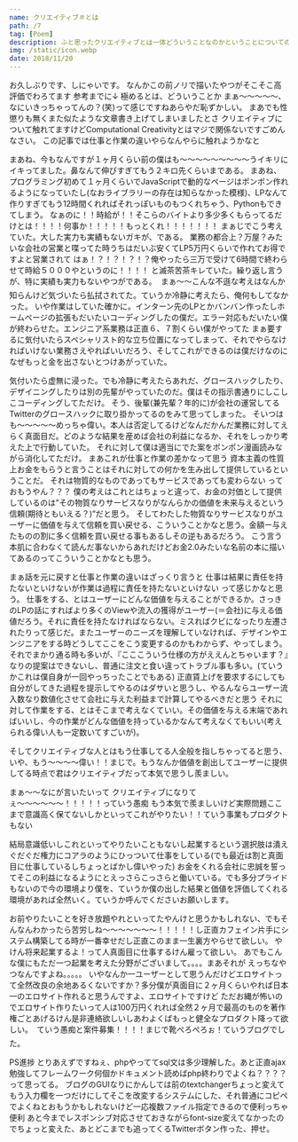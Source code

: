 ```yaml
---
name: クリエイティブ＃とは
path: /7
tag: [Poem]
description: ふと思ったクリエイティブとは一体どういうことなのかということについてのポエム
img: /static/icon.webp
date: 2018/11/20
---
```


お久しぶりです、しにゃいです。
なんかこの前ノリで描いたやつがそこそこ高評価でわろてます
参考までに↓ 極めるとは、どういうことか 
まぁ〜〜〜〜〜、なにいきっちゃってんの？(笑)って感じですねあらやだ恥ずかしい。
まあでも性懲りも無くまた似たような文章書き上げてしまいましたとさ
クリエイティブについて触れてますけどComputational Creativityとはマジで関係ないですごめんなさい。
この記事では仕事と作業の違いやらなんやらに触れようかなと

まあね、今もなんですが１ヶ月くらい前の僕はも〜〜〜〜〜〜〜〜〜うイキリにイキってました。鼻なんて伸びすぎてもう２キロ先くらいまである。
まあね、プログラミング初めて１ヶ月くらいでJavaScriptで動的なページはポンポン作れるようになっていたし(なおライブラリーの存在は知らなかった模様)、LPなんて作りすぎてもう12時間くれればそれっぽいものもつくれちゃう、Pythonもできてしまう。
なぁのに！！時給が！！そこらのバイトより多少多くもらってるだけとは！！！！何事か！！！！！もっとくれ！！！！！！！
まぁじでこう考えていた。大した実力も実績もないガキが、である。
業務の都合上？万屋？みたいな会社の営業と喋ってた時うちはだいぶ安くてLP5万円くらいで作れてお得ですよと営業されて
はぁ！？！？！？！？俺やったら三万で受けて6時間で終わらせて時給５０００やというのに！！！！
と滅茶苦茶キレていた。繰り返し言うが、特に実績も実力もないやつがである。

まぁ〜〜こんな不遜な考えはなんか知らんけど気づいたら払拭されてた。ていうか冷静に考えたら、俺何もしてなかった。
いや作業はしていた確かに。インターン先のLPとかバンバン作ったしホームページの拡張もだいたいコーディングしたの僕だ。エラー対応もだいたい僕が終わらせた。エンジニア系業務は正直６、７割くらい僕がやってた
まぁ要するに気付いたらスペシャリスト的な立ち位置になってしまって、それでやらなければいけない業務さえやればいいだろう、そしてこれができるのは僕だけなのになぜもっと金を出さないとつけあがっていた。

気付いたら虚無に浸った。でも冷静に考えたらあれだ、グロースハックしたり、デザイニングしたりは別の先輩がやっていたのだ。僕はその指示書通りにしこしこコーディングしてただけ。
そう、後輩(兼先輩？年的に)が会社の運営してるTwitterのグロースハックに取り掛かってるのをみて思ってしまった。
そいつはも〜〜〜〜〜めっちゃ偉い。本人は否定してるけどなんだかんだ業務に対してえらく真面目だ。どのような結果を産めば会社の利益になるか、それをしっかり考えた上で行動していた。
それに対して僕は適当にでた案をポンポン漫画読みながら消化してただけ。
まあこれが仕事と作業の差かなって思う
資本主義の性質上お金をもらうと言うことはそれに対しての何かを生み出して提供しているということだ。
それは物質的なものであってもサービスであっても変わらない
っておもうやん？？？
僕の考えはこれとはちょっと違って、お金の対価として提供しているのは"その物質なりサービスなりがなんらかの価値を未来与えるという信頼(期待ともいえる？)”だと思う。
そしてわたした物質なりサービスなりがユーザーに価値を与えて信頼を買い戻せる、こういうことかなと思う。金額ー与えたものの割に多く信頼を買い戻せる事もあるしその逆もあるだろう。
こう言う本肌に合わなくて読んだ事ないからあれだけどお金2.0みたいな名前の本に描いてあるのってこういうことかなとも思う。

まぁ話を元に戻すと仕事と作業の違いはざっくり言うと
仕事は結果に責任を持たないといけないが作業は過程に責任を持たないといけない
って感じかなと思う。
仕事をする、とはユーザーにどんな価値を与えることができるか。さっきのLPの話にすればより多くのViewや流入の獲得がユーザー(＝会社)に与える価値だろう。それに責任を持たなければならない。ミスればクビになったり左遷されたりって感じだ。またユーザーのニーズを理解していなければ、デザインやエンジニアをする時どうしてここをこう変更するのかもわからず、やってしまう。それでまかり通る時も多いが、『こここういう仕様の方がええんとちゃいます？』なりの提案はできないし、普通に注文と食い違ってトラブル事も多い。(ていうかこれは僕自身が一回やっちったことでもある)
正直賃上げを要求するにしても自分がしてきた過程を提示してやるのはダサいと思うし、やるんならユーザー流入数なり数値化させて会社に与えた利益まで計算してやるべきだと思う
それに対して作業をする、とはそこまで考えなくていい。その価値を与える末端であればいいし、今の作業がどんな価値を持っているかなんて考えなくてもいい(考えられる偉い人も一定数いてすごいが)。

そしてクリエイティブな人とはもう仕事してる人全般を指しちゃってると思う、いや、もう〜〜〜〜偉い！！まじで。もうなんか価値を創出してユーザーに提供してる時点で君はクリエイティブだって本気で思うし羨ましい。

まぁ〜〜なにが言いたいって
クリエイティブになりてぇ〜〜〜〜〜〜！！！！！っていう愚痴
もう本気で羨ましいけど実際問題ここまで意識高く保てないしかといってこれがやりたい！！ていう事業もプロダクトもない

結局意識低いしこれといってやりたいこともないし起業するという選択肢は潰えぐだぐだ権力にコアラのようにひっついて仕事をしている(でも最近は割と真面目に仕事しているしちょっとばかし偉いやった)
お金をくれる会社に忠誠を誓ってそこの利益になるようにとえっさらこっさらと働いている。でも多分プライドもないので今の環境より僕を、ていうか僕の出した結果と価値を評価してくれる環境があれば全然いく。ていうか呼んでくださいお願いします。

お前やりたいことを好き放題やれといってたやんけと思うかもしれない、でもそんなんわかったら苦労しね〜〜〜〜〜〜〜！！！！！し正直カフェイン片手にシステム構築してる時が一番幸せだし正直このまま一生裏方やらせて欲しい。
やけん将来起業するよ！って人真面目に仕事するけん雇って欲しい。
あでもこんな僕にもただ一つ起業を考えた分野がございまして。。。。まあそれが
えっちなやつなんですよね。。。。。
いやなんか一ユーザーとして思うんだけどエロサイトって全然改良の余地あるくないですか？多分僕が真面目に２ヶ月くらいやれば日本一のエロサイト作れると思うんですよ、エロサイトですけど
ただお縄が怖いのでエロサイト作りたいって人は100万円くれれば全然２ヶ月で最高のものを著作権ごとあげるけん是非連絡欲しいしあわよくばもっと健全なプロダクト降って欲しい。

ていう愚痴と案件募集！！！！まじで靴ぺろぺろぉ！ていうブログでした。


PS進捗
とりあえずですねぇ、phpやっててsql文は多少理解した。あと正直ajax勉強してフレームワーク何個かドキュメント読めばphp終わりでよくね？？？？って思ってる。
ブログのGUIなりにかんしては前のtextchangerちょっと変えてもう入力欄を一つだけにしてそこを改変するシステムにした、それ普通にコピペでよくねとおもうかもしれないけど一応複数ファイル指定できるので便利っちゃ便利
あと今までレスポンシブ対応させておきながらfont-size変えてなかったのでちょっと変えた、あとどこまでも追ってくるTwitterボタン作った、押せ。 